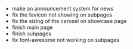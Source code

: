 - make an announcement system for news
- fix the favicon not showing on subpages
- fix the sizing of the carosel on showcase page
- finish main page
- finish subpages
- fix font-awesome not working on subpages
